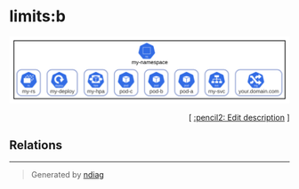# limits:b

![view](label-limits_b.svg)



<p align="right">
  [ <a href="../input/ndiag.descriptions/_label-limits_b.md">:pencil2: Edit description</a> ]
<p>

## Relations

---

> Generated by [ndiag](https://github.com/k1LoW/ndiag)

